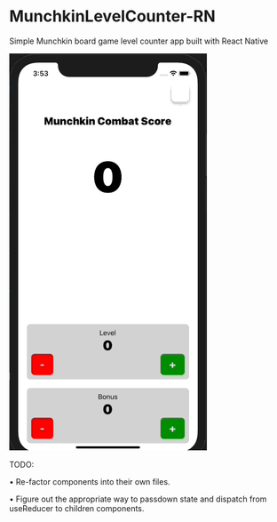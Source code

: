 # MunchkinLevelCounter-RN
Simple Munchkin board game level counter app built with React Native
  
![DEMO](Demo.gif)


TODO:

  • Re-factor components into their own files.
  
  • Figure out the appropriate way to passdown state and dispatch from useReducer to children components.
